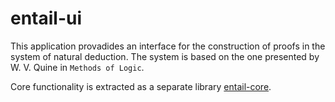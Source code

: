 # entail-ui

This application provadides an interface for the construction of proofs in the system of natural 
deduction. The system is based on the one presented by W. V. Quine in `Methods of Logic`.

Core functionality is extracted as a separate library 
[entail-core](https://github.com/zbrckovic/entail-core).
